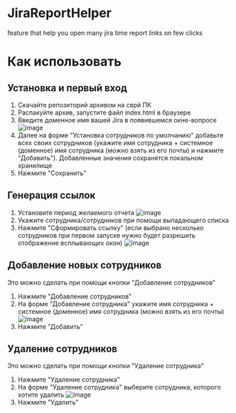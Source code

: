 # JiraReportHelper
feature that help you open many jira time report links on few clicks

# Как использовать

## Установка и первый вход
1) Скачайте репозиторий архивом на сврй ПК
2) Распакуйте архив, запустите файл index.html в браузере
3) Введите доменное имя вашей Jira в появившемся окне-вопросе
![image](https://github.com/lexxvel/JiraReportHelper/assets/84467711/42510935-da4f-4d32-86da-ef88b6933325)
5) Далее на форме "Установка сотрудников по умолчанию" добавьте всех своих сотрудников (укажите имя сотрудника + системное (доменное) имя сотрудника (можно взять из его почты) и нажмите "Добавить"). Добавленные значения сохранятся локальном хранилище
6) Нажмите "Сохранить"

## Генерация ссылок
1) Установите период желаемого отчета
![image](https://github.com/lexxvel/JiraReportHelper/assets/84467711/6bdcf336-8a57-4cd5-81fa-3941a1a72a56)
5) Укажите сотрудника/сотрудников при помощи выпадающего списка
6) Нажмите "Сформировать ссылку" (если выбрано несколько сотрудников при первом запуске нужно будет разрешить отображение всплывающих окон)
![image](https://github.com/lexxvel/JiraReportHelper/assets/84467711/6e7cde96-0805-4791-9ced-22e2af7d032f)


## Добавление новых сотрудников
Это можно сделать при помощи кнопки "Добавление сотрудников"
1) Нажмите "Добавление сотрудников"
2) На форме "Добавление сотрудника" укажите имя сотрудника + системное (доменное) имя сотрудника (можно взять из его почты)
![image](https://github.com/lexxvel/JiraReportHelper/assets/84467711/d98d90de-780f-4e88-aee2-025ae106b67a)
4) Нажмите "Добавить"

## Удаление сотрудников
Это можно сделать при помощи кнопки "Удаление сотрудника"
1) Нажмите "Удаление сотрудника"
2) На форме "Удаление сотрудника" выберите сотрудника, которого хотите удалить
![image](https://github.com/lexxvel/JiraReportHelper/assets/84467711/9a99c827-8bef-433d-9e64-4ac6334a9e5b)
4) Нажмите "Удалить"
